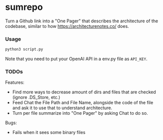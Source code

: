 # sumrepo

Turn a Github link into a "One Pager" that describes the architecture of the codebase, similar to how https://architecturenotes.co/ does.

### Usage

```bash
python3 script.py
```

Note that you need to put your OpenAI API in a env.py file as `API_KEY`.

### TODOs
Features:
- Find more ways to decrease amount of dirs and files that are checked (ignore .DS_Store, etc.)
- Feed Chat the File Path and File Name, alongside the code of the file and ask it to use that to understand architecture.
- Turn per file summarize into "One Pager" by asking Chat to do so.

Bugs:
- Fails when it sees some binary files
